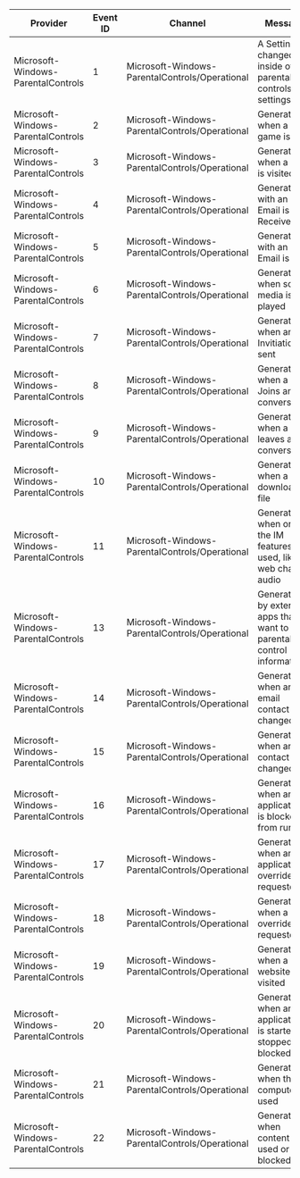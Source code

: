 Provider                            |  Event ID  |  Channel                                         |  Message
------------------------------------|------------|--------------------------------------------------|--------------------------------------------------------------------------
Microsoft-Windows-ParentalControls  |  1         |  Microsoft-Windows-ParentalControls/Operational  |  A Setting changed inside of the parental controls settings
Microsoft-Windows-ParentalControls  |  2         |  Microsoft-Windows-ParentalControls/Operational  |  Generated when a game is run
Microsoft-Windows-ParentalControls  |  3         |  Microsoft-Windows-ParentalControls/Operational  |  Generated when a URL is visited
Microsoft-Windows-ParentalControls  |  4         |  Microsoft-Windows-ParentalControls/Operational  |  Generated with an Email is Received
Microsoft-Windows-ParentalControls  |  5         |  Microsoft-Windows-ParentalControls/Operational  |  Generated with an Email is Sent
Microsoft-Windows-ParentalControls  |  6         |  Microsoft-Windows-ParentalControls/Operational  |  Generated when some media is played
Microsoft-Windows-ParentalControls  |  7         |  Microsoft-Windows-ParentalControls/Operational  |  Generated when an IM Invitiation is sent
Microsoft-Windows-ParentalControls  |  8         |  Microsoft-Windows-ParentalControls/Operational  |  Generated when a user Joins an IM conversation
Microsoft-Windows-ParentalControls  |  9         |  Microsoft-Windows-ParentalControls/Operational  |  Generated when a user leaves an IM conversation
Microsoft-Windows-ParentalControls  |  10        |  Microsoft-Windows-ParentalControls/Operational  |  Generated when a user downloads a file
Microsoft-Windows-ParentalControls  |  11        |  Microsoft-Windows-ParentalControls/Operational  |  Generated when one of the IM features is used, like web chat, audio
Microsoft-Windows-ParentalControls  |  13        |  Microsoft-Windows-ParentalControls/Operational  |  Generated by external apps that want to log parental control information
Microsoft-Windows-ParentalControls  |  14        |  Microsoft-Windows-ParentalControls/Operational  |  Generated when an email contact is changed
Microsoft-Windows-ParentalControls  |  15        |  Microsoft-Windows-ParentalControls/Operational  |  Generated when an IM contact is changed
Microsoft-Windows-ParentalControls  |  16        |  Microsoft-Windows-ParentalControls/Operational  |  Generated when an application is blocked from running
Microsoft-Windows-ParentalControls  |  17        |  Microsoft-Windows-ParentalControls/Operational  |  Generated when an application override is requested
Microsoft-Windows-ParentalControls  |  18        |  Microsoft-Windows-ParentalControls/Operational  |  Generated when a url override is requested
Microsoft-Windows-ParentalControls  |  19        |  Microsoft-Windows-ParentalControls/Operational  |  Generated when a website is visited
Microsoft-Windows-ParentalControls  |  20        |  Microsoft-Windows-ParentalControls/Operational  |  Generated when an application is started, stopped or blocked
Microsoft-Windows-ParentalControls  |  21        |  Microsoft-Windows-ParentalControls/Operational  |  Generated when the computer is used
Microsoft-Windows-ParentalControls  |  22        |  Microsoft-Windows-ParentalControls/Operational  |  Generated when content is used or blocked